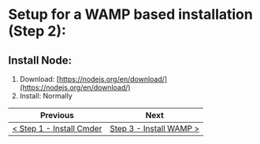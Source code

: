 # Setup for a WAMP based installation (Step 2):

## Install Node:

  1. Download: [https://nodejs.org/en/download/](https://nodejs.org/en/download/)
  2. Install: Normally

| Previous | Next |
| -------- | ---- |
| [< Step 1 - Install Cmder](wamp-1.md) | [ Step 3 - Install WAMP >](wamp-3.md) |